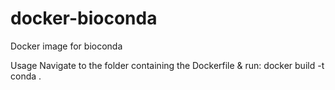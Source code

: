 # docker-bioconda
Docker image for bioconda

Usage
Navigate to the folder containing the Dockerfile & run:
docker build -t conda .
